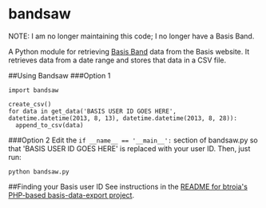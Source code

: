 bandsaw
=======

NOTE: I am no longer maintaining this code; I no longer have a Basis Band.

A Python module for retrieving [Basis Band](http://www.mybasis.com/) data from the Basis website. It retrieves data from a date range and stores that data in a CSV file.

##Using Bandsaw
###Option 1
```
import bandsaw

create_csv()
for data in get_data('BASIS USER ID GOES HERE', datetime.datetime(2013, 8, 13), datetime.datetime(2013, 8, 28)):
  append_to_csv(data)
```

###Option 2
Edit the ```if __name__ == '__main__':``` section of bandsaw.py so that 'BASIS USER ID GOES HERE' is replaced with your user ID. Then, just run:

```
python bandsaw.py
```

##Finding your Basis user ID
See instructions in the [README for btroia's PHP-based basis-data-export project](https://github.com/btroia/basis-data-export/blob/master/README.md).

